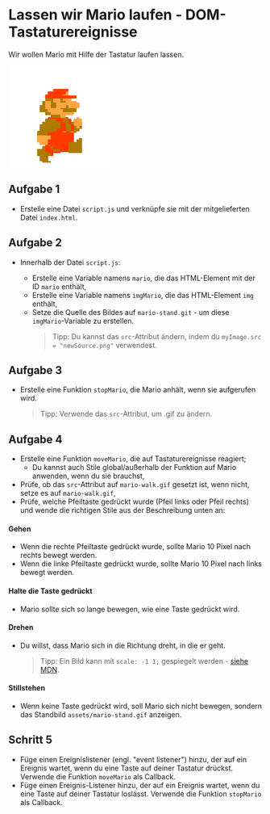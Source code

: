 # Lassen wir Mario laufen - DOM-Tastaturereignisse

Wir wollen Mario mit Hilfe der Tastatur laufen lassen.

![Mario Walk](assets/mario-walk.gif)

## Aufgabe 1

- Erstelle eine Datei `script.js` und verknüpfe sie mit der mitgelieferten Datei `index.html`.

## Aufgabe 2

- Innerhalb der Datei `script.js`:

  - Erstelle eine Variable namens `mario`, die das HTML-Element mit der ID `mario` enthält,
  - Erstelle eine Variable namens `imgMario`, die das HTML-Element `img` enthält,
  - Setze die Quelle des Bildes auf `mario-stand.git` - um diese `imgMario`-Variable zu erstellen.
    > Tipp: Du kannst das `src`-Attribut ändern, indem du `myImage.src = "newSource.png"` verwendest.

## Aufgabe 3

- Erstelle eine Funktion `stopMario`, die Mario anhält, wenn sie aufgerufen wird.
  > Tipp: Verwende das `src`-Attribut, um .gif zu ändern.

## Aufgabe 4

- Erstelle eine Funktion `moveMario`, die auf Tastaturereignisse reagiert;
  - Du kannst auch Stile global/außerhalb der Funktion auf Mario anwenden, wenn du sie brauchst,
- Prüfe, ob das `src`-Attribut auf `mario-walk.gif` gesetzt ist, wenn nicht, setze es auf `mario-walk.gif`,
- Prüfe, welche Pfeiltaste gedrückt wurde (Pfeil links oder Pfeil rechts) und wende die richtigen Stile aus der Beschreibung unten an:

#### Gehen

- Wenn die rechte Pfeiltaste gedrückt wurde, sollte Mario 10 Pixel nach rechts bewegt werden.
- Wenn die linke Pfeiltaste gedrückt wurde, sollte Mario 10 Pixel nach links bewegt werden.

#### Halte die Taste gedrückt

- Mario sollte sich so lange bewegen, wie eine Taste gedrückt wird.

#### Drehen

- Du willst, dass Mario sich in die Richtung dreht, in die er geht.
  > Tipp: Ein Bild kann mit `scale: -1 1;` gespiegelt werden - [siehe MDN](https://developer.mozilla.org/en-US/docs/Web/CSS/scale).

#### Stillstehen

- Wenn keine Taste gedrückt wird, soll Mario sich nicht bewegen, sondern das Standbild `assets/mario-stand.gif` anzeigen.

## Schritt 5

- Füge einen Ereignislistener (engl. "event listener") hinzu, der auf ein Ereignis wartet, wenn du eine Taste auf deiner Tastatur drückst. Verwende die Funktion `moveMario` als Callback.
- Füge einen Ereignis-Listener hinzu, der auf ein Ereignis wartet, wenn du eine Taste auf deiner Tastatur loslässt. Verwende die Funktion `stopMario` als Callback.
